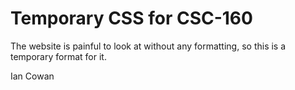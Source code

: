 Temporary CSS for CSC-160
===============
The website is painful to look at without any formatting, so this is a temporary format for it.

Ian Cowan

